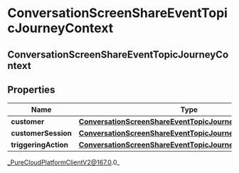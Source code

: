 # ConversationScreenShareEventTopicJourneyContext

## ConversationScreenShareEventTopicJourneyContext

## Properties

|Name | Type | Description | Notes|
|------------ | ------------- | ------------- | -------------|
| **customer** | [**ConversationScreenShareEventTopicJourneyCustomer**](ConversationScreenShareEventTopicJourneyCustomer) |  | [optional] |
| **customerSession** | [**ConversationScreenShareEventTopicJourneyCustomerSession**](ConversationScreenShareEventTopicJourneyCustomerSession) |  | [optional] |
| **triggeringAction** | [**ConversationScreenShareEventTopicJourneyAction**](ConversationScreenShareEventTopicJourneyAction) |  | [optional] |



_PureCloudPlatformClientV2@167.0.0_
